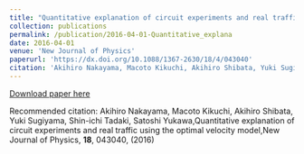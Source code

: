 ```yaml
---
title: "Quantitative explanation of circuit experiments and real traffic using the optimal velocity model"
collection: publications
permalink: /publication/2016-04-01-Quantitative_explana
date: 2016-04-01
venue: 'New Journal of Physics'
paperurl: 'https://dx.doi.org/10.1088/1367-2630/18/4/043040'
citation: 'Akihiro Nakayama, Macoto Kikuchi, Akihiro Shibata, Yuki Sugiyama, Shin-ichi Tadaki, Satoshi Yukawa,Quantitative explanation of circuit experiments and real traffic using the optimal velocity model,New Journal of Physics, <b>18</b>, 043040, (2016)'
---
```


<a href='https://dx.doi.org/10.1088/1367-2630/18/4/043040'>Download paper here</a>

Recommended citation: Akihiro Nakayama, Macoto Kikuchi, Akihiro Shibata, Yuki Sugiyama, Shin-ichi Tadaki, Satoshi Yukawa,Quantitative explanation of circuit experiments and real traffic using the optimal velocity model,New Journal of Physics, <b>18</b>, 043040, (2016)